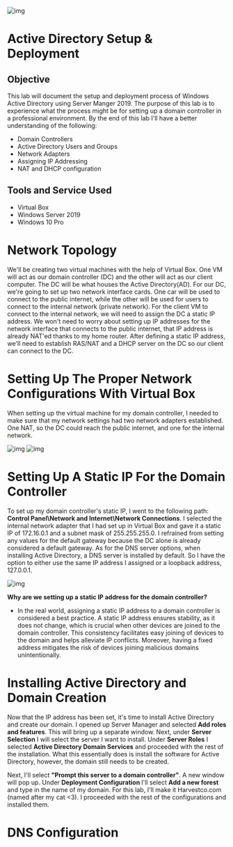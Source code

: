![img](https://i.imgur.com/DgBauZZ.png)


# Active Directory Setup & Deployment

<h2>Objective</h2>
This lab will document the setup and deployment process of Windows Active Directory using Server Manger 2019. The purpose of this lab is to experience what the process might be for setting up a domain controller in a professional environment. 
By the end of this lab I'll have a better understanding of the following:
<br>

- Domain Controllers
- Active Directory Users and Groups 
- Network Adapters 
- Assigning IP Addressing 
- NAT and DHCP configuration

<h2>Tools and Service Used</h2>

  - Virtual Box
  - Windows Server 2019
  - Windows 10 Pro
 
 # Network Topology

We'll be creating two virtual machines with the help of Virtual Box. One VM will act as our domain controller (DC) and the other will act as our client computer. The DC will be what houses the Active Directory(AD). For our DC, we're going to set up two network interface cards. One car will be used to connect to the public internet, while the other will be used for users to connect to the internal network (private network). For the client VM to connect to the internal network, we will need to assign the DC a static IP address. We won't need to worry about setting up IP addresses for the network interface that connects to the public internet, that IP address is already NAT'ed thanks to my home router. After defining a static IP address, we'll need to establish RAS/NAT and a DHCP server on the DC so our client can connect to the DC.

 # Setting Up The Proper Network Configurations With Virtual Box

When setting up the virtual machine for my domain controller,  I needed to make sure that my network settings had two network adapters established. One NAT, so the DC could reach the public internet, and one for the internal network. 

![img](https://i.imgur.com/0GD0N52.png) ![img](https://i.imgur.com/MefqxcA.png)

 # Setting Up A Static IP For the Domain Controller 

 To set up my domain controller's static IP, I went to the following path: <b>Control Panel\Network and Internet\Network Connections</b>. I selected the internal network adapter that I had set up in Virtual Box and gave it a static IP of 172.16.0.1 and a subnet mask of 255.255.255.0. I refrained from setting any values for the default gateway because the DC alone is already considered a default gateway. As for the DNS server options, when installing Active Directory, a DNS server is installed by default. So I have the option to either use the same IP address I assigned or a loopback address, 127.0.0.1.

 ![img](https://i.imgur.com/6nRFLhM.png)

<b> Why are we setting up a static IP address for the domain controller?</b>
- In the real world, assigning a static IP address to a domain controller is considered a best practice. A static IP address ensures stability, as it does not change, which is crucial when other devices are joined to the domain controller. This consistency facilitates easy joining of devices to the domain and helps alleviate IP conflicts. Moreover, having a fixed address mitigates the risk of devices joining malicious domains unintentionally.

# Installing Active Directory and Domain Creation

Now that the IP address has been set, it's time to install Active Directory and create our domain. I opened up Server Manager and selected <b>Add roles and features</b>. This will bring up a separate window. Next, under <b>Server Selection</b> I will select the server I want to install. Under <b>Server Roles</b> I selected <b>Active Directory Domain Services</b> and proceeded with the rest of the installation. What this essentially does is install the software for Active Directory, however, the domain still needs to be created. 

Next, I'll select <b>"Prompt this server to a domain controller"</b>. A new window will pop up. Under <b>Deployment Configuration </b> I'll select <b>Add a new forest</b> and type in the name of my domain. For this lab, I'll make it Harvestco.com (named after my cat <3). I proceeded with the rest of the configurations and installed them. 

# DNS Configuration 

